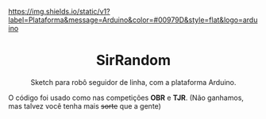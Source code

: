 https://img.shields.io/static/v1?label=Plataforma&message=Arduino&color=#00979D&style=flat&logo=arduino

<h1 align="center">SirRandom</h1> <p align="center">Sketch para robô seguidor de linha, com a plataforma Arduino.</p>

O código foi usado como nas competições **OBR** e **TJR**.
(Não ganhamos, mas talvez você tenha mais ~~sorte~~ que a gente)
